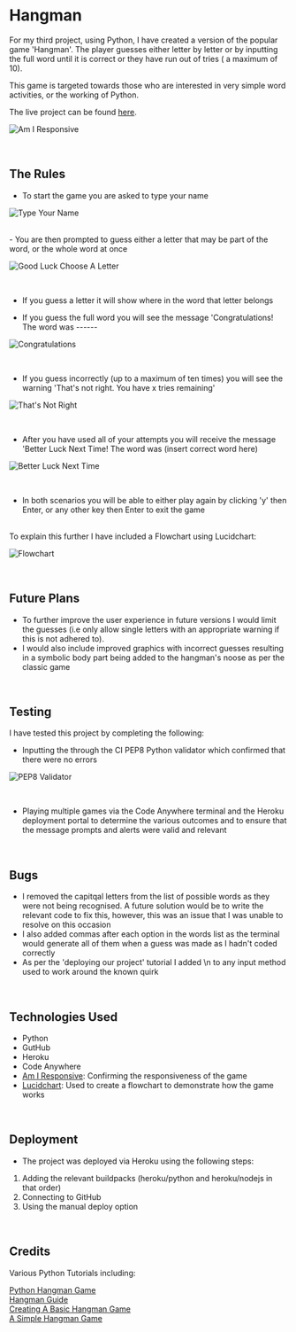 # Hangman

For my third project, using Python, I have created a version of the popular game 'Hangman'. The player guesses either letter by letter or by inputting the full word until it is correct or they have run out of tries ( a maximum of 10).

This game is targeted towards those who are interested in very simple word activities, or the working of Python.

The live project can be found [here](https://project3--hangman-4b777c3fbb05.herokuapp.com/).

![Am I Responsive](documentation/amiresponsive.png)

<br>

## The Rules
- To start the game you are asked to type your name

![Type Your Name](documentation/typeyourname.png)

<br>
- You are then prompted to guess either a letter that may be part of the word, or the whole word at once

![Good Luck Choose A Letter](documentation/goodluckchoosealetter.png)

<br>

- If you guess a letter it will show where in the word that letter belongs

- If you guess the full word you will see the message 'Congratulations! The word was ------

![Congratulations](documentation/congratulations.png)

<br>

- If you guess incorrectly (up to a maximum of ten times) you will see the warning 'That's not right. You have x tries remaining'

![That's Not Right](documentation/thatsnotright.png)

<br>

- After you have used all of your attempts you will receive the message 'Better Luck Next Time! The word was (insert correct word here)

![Better Luck Next Time](documentation/betterlucknexttime.png)

<br>

- In both scenarios you will be able to either play again by clicking 'y' then Enter, or any other key then Enter to exit the game

<br>
To explain this further I have included a Flowchart using Lucidchart:

<br>

![Flowchart](documentation/hangmanflowchart.png)

<br>

## Future Plans

- To further improve the user experience in future versions I would limit the guesses (i.e only allow single letters with an appropriate warning if this is not adhered to).
- I would also include improved graphics with incorrect guesses resulting in a symbolic body part being added to the hangman's noose as per the classic game

<br>

## Testing

I have tested this project by completing the following:

- Inputting the through the CI PEP8 Python validator which confirmed that there were no errors

![PEP8 Validator](documentation/pep8pythonvalidator.png)

<br>

- Playing multiple games via the Code Anywhere terminal and the Heroku deployment portal to determine the various outcomes and to ensure that the message prompts and alerts were valid and relevant

<br>

## Bugs

- I removed the capitqal letters from the list of possible words as they were not being recognised. A future solution would be to write the relevant code to fix this, however, this was an issue that I was unable to resolve on this occasion
- I also added commas after each option in the words list as the terminal would generate all of them when a guess was made as I hadn't coded correctly
- As per the 'deploying our project' tutorial I added \n to any input method used to work around the known quirk

<br>

## Technologies Used

- Python
- GutHub
- Heroku
- Code Anywhere
- [Am I Responsive](https://ui.dev/amiresponsive): Confirming the responsiveness of the game
- [Lucidchart](https://www.lucidchart.com): Used to create a flowchart to demonstrate how the game works

<br>

## Deployment

- The project was deployed via Heroku using the following steps:

1. Adding the relevant buildpacks (heroku/python and heroku/nodejs in that order)
2. Connecting to GitHub
3. Using the manual deploy option

<br>

## Credits

Various Python Tutorials including:

[Python Hangman Game](https://www.pythonforbeginners.com/code-snippets-source-code/game-hangman)<br>
[Hangman Guide](https://biteresources.com/attachments/article/20/Hangman%20Guide.pdf)<br>
[Creating A Basic Hangman Game](https://www.youtube.com/watch?v=5x6iAKdJB6U)<br>
[A Simple Hangman Game](https://replit.com/talk/share/A-Simple-Hangman-Game/78420)


